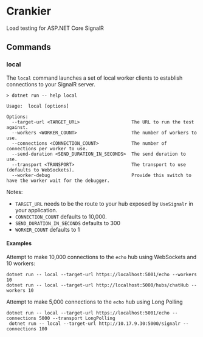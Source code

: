 # Crankier

Load testing for ASP.NET Core SignalR

## Commands

### local

The `local` command launches a set of local worker clients to establish connections to your SignalR server.

```
> dotnet run -- help local

Usage:  local [options]

Options:
  --target-url <TARGET_URL>                   The URL to run the test against.
  --workers <WORKER_COUNT>                    The number of workers to use.
  --connections <CONNECTION_COUNT>            The number of connections per worker to use.
  --send-duration <SEND_DURATION_IN_SECONDS>  The send duration to use.
  --transport <TRANSPORT>                     The transport to use (defaults to WebSockets).
  --worker-debug                              Provide this switch to have the worker wait for the debugger.
```

Notes:

* `TARGET_URL` needs to be the route to your hub exposed by `UseSignalr` in your application.
* `CONNECTION_COUNT` defaults to 10,000.
* `SEND_DURATION_IN_SECONDS` defaults to 300
* `WORKER_COUNT` defaults to 1

#### Examples

Attempt to make 10,000 connections to the `echo` hub using WebSockets and 10 workers:

```
dotnet run -- local --target-url https://localhost:5001/echo --workers 10
dotnet run -- local --target-url http://localhost:5000/hubs/chatHub --workers 10
```

Attempt to make 5,000 connections to the `echo` hub using Long Polling

```
dotnet run -- local --target-url https://localhost:5001/echo --connections 5000 --transport LongPolling
 dotnet run -- local --target-url http://10.17.9.30:5000/signalr --connections 100
```
